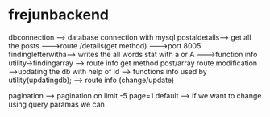 # frejunbackend
dbconnection --> database connection with mysql
postaldetails--> get all the posts
             --->route /details(get method)
             --->port 8005
findingletterwitha--> writes the all words stat with a or A
       --->function info utility->findingarray
       --> route info get method post/array route
modification -->updating the db with help of id
            --> functions info  used by utility(updatingdb);
            --> route info (change/update)

pagination --> pagination on limit -5 page=1 default
--> if we want to change using query paramas we can
